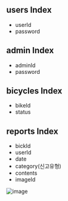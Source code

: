 ## users Index
- userId
- password

## admin Index
- adminId
- password

## bicycles Index
- bikeId
- status

## reports Index
- bickId
- userId
- date
- category(신고유형)
- contents
- imageId

![image](https://github.com/user-attachments/assets/6b68b5a7-01d3-439c-be8d-94c9cb062cae)
